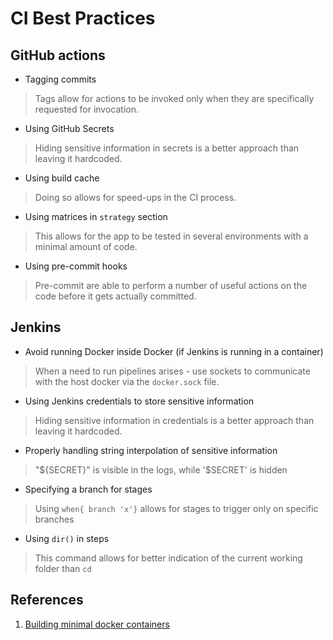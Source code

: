 # CI Best Practices

## GitHub actions

- Tagging commits

> Tags allow for actions to be invoked only when they are specifically requested for invocation.

- Using GitHub Secrets

> Hiding sensitive information in secrets is a better approach than leaving it hardcoded.

- Using build cache

> Doing so allows for speed-ups in the CI process.

- Using matrices in `strategy` section

> This allows for the app to be tested in several environments with a minimal amount of code.

- Using pre-commit hooks

> Pre-commit are able to perform a number of useful actions on the code before it gets actually committed.

## Jenkins

- Avoid running Docker inside Docker (if Jenkins is running in a container)

> When a need to run pipelines arises - use sockets to communicate with the host docker via the `docker.sock` file.

- Using Jenkins credentials to store sensitive information

> Hiding sensitive information in credentials is a better approach than leaving it hardcoded.

- Properly handling string interpolation of sensitive information

> "${SECRET}" is visible in the logs, while '$SECRET' is hidden

- Specifying a branch for stages

> Using `when{ branch 'x'}` allows for stages to trigger only on specific branches

- Using `dir()` in steps

> This command allows for better indication of the current working folder than `cd`

## References

1. [Building minimal docker containers](
   https://jpetazzo.github.io/2015/09/03/do-not-use-docker-in-docker-for-ci/)
